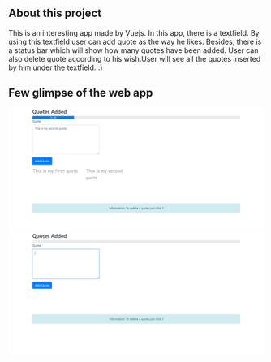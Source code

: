 ## About this project


This is an interesting app made by Vuejs. In this app, there is a textfield. By using this textfield user can add quote as the way he likes. Besides, there is a status bar which will show how many quotes have been added. User can also delete quote according to his wish.User will see all the quotes inserted by him under the textfield. :)


## Few glimpse of the web app

<img src ="quoteapp_pics/FireShot Capture 023 - Quote APP - localhost.png">

<img src ="quoteapp_pics/FireShot Capture 026 - Quote APP - localhost.png">
